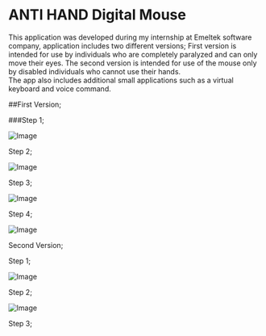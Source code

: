 # ANTI HAND Digital Mouse
This application was developed during my internship at Emeltek software company, application includes two different versions; 
First version is intended for use by individuals who are completely paralyzed and can only move their eyes. 
The second version is intended for use of the mouse only by disabled individuals who cannot use their hands.  
The app also includes additional small applications such as a virtual keyboard and voice command.

##First Version;

###Step 1;

![Image](https://github.com/user-attachments/assets/974fae31-6a5e-4e90-aea2-588d46323f27)

Step 2;

![Image](https://github.com/user-attachments/assets/db2a014d-8895-4882-8dcd-aa02c5102884)

Step 3;

![Image](https://github.com/user-attachments/assets/2b47ba05-dcec-4702-bacd-0d53f0b3d313)

Step 4;

![Image](https://github.com/user-attachments/assets/be9898cb-6c61-490a-8f44-89069f48b16d)

Second Version;

Step 1;

![Image](https://github.com/user-attachments/assets/6aac00c1-2cdd-4419-b27f-da9ecd0c3449)

Step 2;

![Image](https://github.com/user-attachments/assets/f2ef52ac-8ca3-4a4e-a3c0-7e19eb7f3b90)

Step 3;
